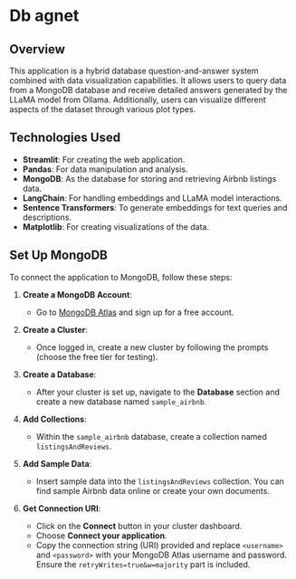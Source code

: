 # Db agnet

## Overview

This application is a hybrid database question-and-answer system combined with data visualization capabilities. It allows users to query data from a MongoDB database and receive detailed answers generated by the LLaMA model from Ollama. Additionally, users can visualize different aspects of the dataset through various plot types.

## Technologies Used

- **Streamlit**: For creating the web application.
- **Pandas**: For data manipulation and analysis.
- **MongoDB**: As the database for storing and retrieving Airbnb listings data.
- **LangChain**: For handling embeddings and LLaMA model interactions.
- **Sentence Transformers**: To generate embeddings for text queries and descriptions.
- **Matplotlib**: For creating visualizations of the data.

## Set Up MongoDB

To connect the application to MongoDB, follow these steps:

1. **Create a MongoDB Account**:
   - Go to [MongoDB Atlas](https://www.mongodb.com/cloud/atlas) and sign up for a free account.

2. **Create a Cluster**:
   - Once logged in, create a new cluster by following the prompts (choose the free tier for testing).

3. **Create a Database**:
   - After your cluster is set up, navigate to the **Database** section and create a new database named `sample_airbnb`.

4. **Add Collections**:
   - Within the `sample_airbnb` database, create a collection named `listingsAndReviews`.

5. **Add Sample Data**:
   - Insert sample data into the `listingsAndReviews` collection. You can find sample Airbnb data online or create your own documents.

6. **Get Connection URI**:
   - Click on the **Connect** button in your cluster dashboard.
   - Choose **Connect your application**.
   - Copy the connection string (URI) provided and replace `<username>` and `<password>` with your MongoDB Atlas username and password. Ensure the `retryWrites=true&w=majority` part is included.

